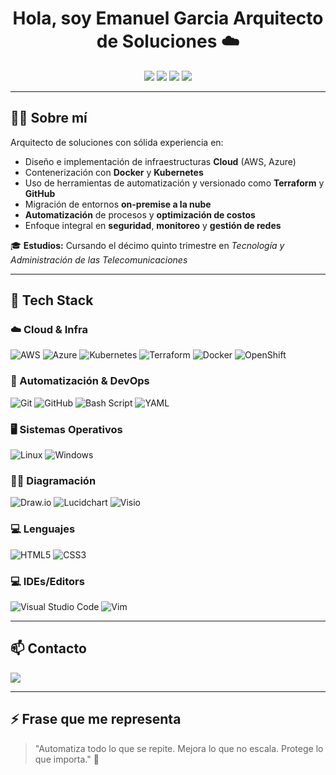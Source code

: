 <h1 align="center">Hola, soy Emanuel Garcia Arquitecto de Soluciones ☁️</h1>

<p align="center">
  <img src="https://img.shields.io/badge/AWS-%23FF9900.svg?style=for-the-badge&logo=amazon-aws&logoColor=white"/>
  <img src="https://img.shields.io/badge/azure-%230072C6.svg?style=for-the-badge&logo=microsoftazure&logoColor=white"/>
  <img src="https://img.shields.io/badge/github%20pages-121013?style=for-the-badge&logo=github&logoColor=white"/>
  <img src="https://img.shields.io/badge/netlify-%23000000.svg?style=for-the-badge&logo=netlify&logoColor=#00C7B7"/>
</p>

---

## 👨‍💻 Sobre mí

Arquitecto de soluciones con sólida experiencia en:

- Diseño e implementación de infraestructuras **Cloud** (AWS, Azure)
- Contenerización con **Docker** y **Kubernetes**
- Uso de herramientas de automatización y versionado como **Terraform** y **GitHub**
- Migración de entornos **on-premise a la nube**
- **Automatización** de procesos y **optimización de costos**
- Enfoque integral en **seguridad**, **monitoreo** y **gestión de redes**

🎓 **Estudios:** Cursando el décimo quinto trimestre en *Tecnología y Administración de las Telecomunicaciones*

---

## 🚀 Tech Stack

### ☁️ Cloud & Infra
![AWS](https://img.shields.io/badge/AWS-%23FF9900.svg?style=for-the-badge&logo=amazon-aws&logoColor=white)
![Azure](https://img.shields.io/badge/azure-%230072C6.svg?style=for-the-badge&logo=microsoftazure&logoColor=white)
![Kubernetes](https://img.shields.io/badge/kubernetes-%23326ce5.svg?style=for-the-badge&logo=kubernetes&logoColor=white)
![Terraform](https://img.shields.io/badge/terraform-%235835CC.svg?style=for-the-badge&logo=terraform&logoColor=white)
![Docker](https://img.shields.io/badge/docker-%230db7ed.svg?style=for-the-badge&logo=docker&logoColor=white)
![OpenShift](https://img.shields.io/badge/OpenShift(ROSA)-red?style=for-the-badge)

### 🧠 Automatización & DevOps
![Git](https://img.shields.io/badge/git-%23F05033.svg?style=for-the-badge&logo=git&logoColor=white)
![GitHub](https://img.shields.io/badge/github-%23121011.svg?style=for-the-badge&logo=github&logoColor=white)
![Bash Script](https://img.shields.io/badge/bash_script-%23121011.svg?style=for-the-badge&logo=gnu-bash&logoColor=white)
![YAML](https://img.shields.io/badge/yaml-%23ffffff.svg?style=for-the-badge&logo=yaml&logoColor=151515)

### 🖥️ Sistemas Operativos
![Linux](https://img.shields.io/badge/Linux-FCC624?style=for-the-badge&logo=linux&logoColor=black)
![Windows](https://img.shields.io/badge/Windows-0078D6?style=for-the-badge&logo=windows&logoColor=white)

### 👨‍🎨 Diagramación
![Draw.io](https://img.shields.io/badge/Draw.io-orange?style=for-the-badge)
![Lucidchart](https://img.shields.io/badge/Lucidchart-yellow?style=for-the-badge)
![Visio](https://img.shields.io/badge/Visio-blue?style=for-the-badge)

### 💻 Lenguajes
![HTML5](https://img.shields.io/badge/html5-%23E34F26.svg?style=for-the-badge&logo=html5&logoColor=white)
![CSS3](https://img.shields.io/badge/css3-%231572B6.svg?style=for-the-badge&logo=css3&logoColor=white)

### 💻 IDEs/Editors
![Visual Studio Code](https://img.shields.io/badge/Visual%20Studio%20Code-0078d7.svg?style=for-the-badge&logo=visual-studio-code&logoColor=white)
![Vim](https://img.shields.io/badge/VIM-%2311AB00.svg?style=for-the-badge&logo=vim&logoColor=white)

---

## 📫 Contacto

<p align="left">
  <a href="www.linkedin.com/in/emanuelgarcía"><img src="https://img.shields.io/badge/linkedin-%230077B5.svg?style=for-the-badge&logo=linkedin&logoColor=white" /></a>
</p>

---

## ⚡ Frase que me representa

> "Automatiza todo lo que se repite. Mejora lo que no escala. Protege lo que importa." 🚀
